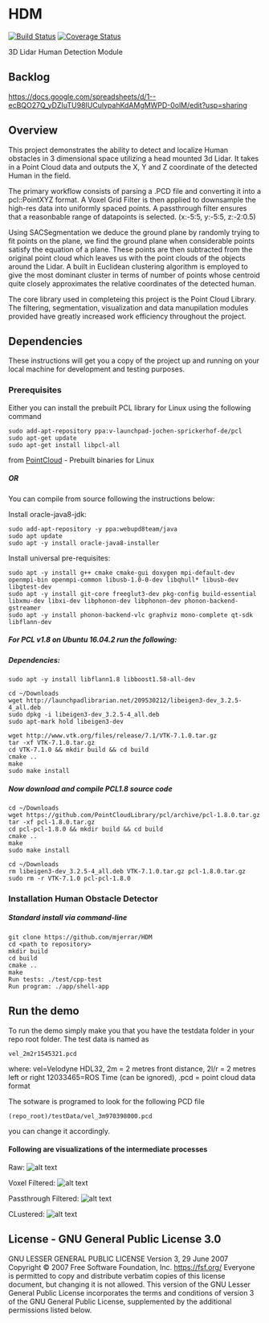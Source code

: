 # HDM

[![Build Status](https://travis-ci.com/mjerrar/HDM.svg?branch=master)](https://travis-ci.com/mjerrar/HDM)   [![Coverage Status](https://coveralls.io/repos/github/mjerrar/HDM/badge.svg?branch=master)](https://coveralls.io/github/mjerrar/HDM?branch=master)

3D Lidar Human Detection Module

## Backlog
https://docs.google.com/spreadsheets/d/1--ecBQO27Q_yDZIuTU98IUCulypahKdAMgMWPD-0olM/edit?usp=sharing

## Overview

This project demonstrates the ability to detect and localize Human obstacles in 3 dimensional space utilizing a head mounted 3d Lidar.
It takes in a Point Cloud data and outputs the X, Y and Z coordinate of the detected Human in the field. 

The primary workflow consists of parsing a .PCD file and converting it into a pcl::PointXYZ format.
A Voxel Grid Filter is then applied to downsample the high-res data into uniformly spaced points.
A passthrough filter ensures that a reasonbable range of datapoints is selected. (x:-5:5, y:-5:5, z:-2:0.5)

Using SACSegmentation we deduce the ground plane by randomly trying to fit points on the plane, we find the ground plane when considerable points satisfy the equation of a plane. These points are then subtracted from the original point cloud which leaves us with the point clouds of the objects around the Lidar.
A built in Euclidean clustering algorithm is employed to give the most dominant cluster in terms of number of points whose centroid quite closely approximates the relative coordinates of the detected human.

The core library used in completeing this project is the Point Cloud Library. 
The filtering, segmentation, visualization and data manupilation modules provided have greatly increased work efficiency throughout the project.

## Dependencies

These instructions will get you a copy of the project up and running on your local machine for development and testing purposes.

### Prerequisites

Either you can install the prebuilt PCL library for Linux using the following command

```
sudo add-apt-repository ppa:v-launchpad-jochen-sprickerhof-de/pcl
sudo apt-get update
sudo apt-get install libpcl-all
```
from [PointCloud](http://www.pointclouds.org/downloads/linux.html) - Prebuilt binaries for Linux

##### OR

You can compile from source following the instructions below:

Install oracle-java8-jdk:
```
sudo add-apt-repository -y ppa:webupd8team/java 
sudo apt update 
sudo apt -y install oracle-java8-installer
```

Install universal pre-requisites:
```
sudo apt -y install g++ cmake cmake-gui doxygen mpi-default-dev openmpi-bin openmpi-common libusb-1.0-0-dev libqhull* libusb-dev libgtest-dev
sudo apt -y install git-core freeglut3-dev pkg-config build-essential libxmu-dev libxi-dev libphonon-dev libphonon-dev phonon-backend-gstreamer
sudo apt -y install phonon-backend-vlc graphviz mono-complete qt-sdk libflann-dev
```

##### For PCL v1.8 on Ubuntu 16.04.2 run the following:

##### Dependencies:

```
sudo apt -y install libflann1.8 libboost1.58-all-dev

cd ~/Downloads
wget http://launchpadlibrarian.net/209530212/libeigen3-dev_3.2.5-4_all.deb
sudo dpkg -i libeigen3-dev_3.2.5-4_all.deb
sudo apt-mark hold libeigen3-dev

wget http://www.vtk.org/files/release/7.1/VTK-7.1.0.tar.gz
tar -xf VTK-7.1.0.tar.gz
cd VTK-7.1.0 && mkdir build && cd build
cmake ..
make
sudo make install
```

##### Now download and compile PCL1.8 source code
```
cd ~/Downloads
wget https://github.com/PointCloudLibrary/pcl/archive/pcl-1.8.0.tar.gz
tar -xf pcl-1.8.0.tar.gz
cd pcl-pcl-1.8.0 && mkdir build && cd build
cmake ..
make
sudo make install

cd ~/Downloads
rm libeigen3-dev_3.2.5-4_all.deb VTK-7.1.0.tar.gz pcl-1.8.0.tar.gz
sudo rm -r VTK-7.1.0 pcl-pcl-1.8.0
```


### Installation Human Obstacle Detector

##### Standard install via command-line
```
git clone https://github.com/mjerrar/HDM
cd <path to repository>
mkdir build
cd build
cmake ..
make
Run tests: ./test/cpp-test
Run program: ./app/shell-app
```

## Run the demo
To run the demo simply make you that you have the testdata folder in your repo root folder.
The test data is named as 
```
vel_2m2r1545321.pcd
```
where:
    vel=Velodyne HDL32, 
    2m = 2 metres front distance,
    2l/r = 2 metres left or right
    12033465=ROS Time (can be ignored),
    .pcd = point cloud data format

The sotware is programed to look for the following PCD file
```
(repo_root)/testData/vel_3m970398000.pcd
```
you can change it accordingly.

#### Following are visualizations of the intermediate processes

Raw: 
![alt text](./result_images/raw.png)

Voxel Filtered: 
![alt text](./result_images/voxel_filtered.png)

Passthrough Filtered: 
![alt text](./result_images/passthrough_filtered.png)

CLustered: 
![alt text](./result_images/clustered.png)

## License - GNU General Public License 3.0
GNU LESSER GENERAL PUBLIC LICENSE
Version 3, 29 June 2007
Copyright © 2007 Free Software Foundation, Inc. <https://fsf.org/>
Everyone is permitted to copy and distribute verbatim copies of this license document, but changing it is not allowed.
This version of the GNU Lesser General Public License incorporates the terms and conditions of version 3 of the GNU General Public License, supplemented by the additional permissions listed below.

